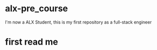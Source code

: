 # alx-pre_course
I'm now a ALX Student, this is my first repository as a full-stack engineer

#  first read me
